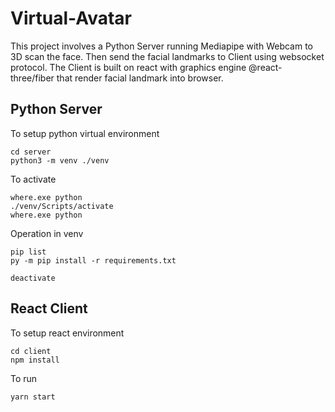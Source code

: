 # Virtual-Avatar
This project involves a Python Server running Mediapipe with Webcam to 3D scan the face. Then send the facial landmarks to Client using websocket protocol. The Client is built on react with graphics engine @react-three/fiber that render facial landmark into browser.

## Python Server
To setup python virtual environment
```console
cd server
python3 -m venv ./venv
```

To activate
```console
where.exe python
./venv/Scripts/activate
where.exe python
```

Operation in venv
```console
pip list
py -m pip install -r requirements.txt
```

```console
deactivate
```

## React Client
To setup react environment
```console
cd client
npm install
```

To run
```console
yarn start
```

